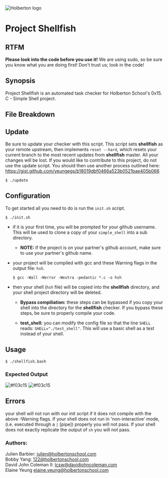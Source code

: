 <img src="https://www.holbertonschool.com/assets/holberton-logo-1cc451260ca3cd297def53f2250a9794810667c7ca7b5fa5879a569a457bf16f.png" alt="Holberton logo">

# Project Shellfish

## RTFM
**Please look into the code before you use it!**  We are using sudo, so be sure
you know what you are doing first! Don't trust us; look in the code!

## Synopsis
Project Shellfish is an automated task checker for Holberton School's 0x15. C -
Simple Shell project.

## File Breakdown

## Update
Be sure to update your checker with this script.  This script sets **shellfish**
as your remote upstream, then implements `reset --hard`, which resets your
current branch to the most recent updates from **shellfish** master.  All your
changes will be lost.  If you would like to contribute to this project, do not
use the update script.  You should then use another process outlined here:
https://gist.github.com/yeungegs/b18019dbf0466a523b0521bae405b066

```
$ ./update
```

## Configuration

To get started all you need to do is run the `init.sh` script.

```
$ ./init.sh
```

* if it is your first time, you will be prompted for your github username. This
will be used to clone a copy of your `simple_shell` into a sub directory.

  * **NOTE:** If the project is on your partner's github account, make sure to
  use your partner's github name.

* your project will be compiled with gcc and these Warning flags in the output
file: ``hsh``.

  ```
  $ gcc -Wall -Werror -Wextra -pedantic *.c -o hsh
  ```

* then your shell (``hsh`` file) will be copied into the **shellfish**
directory, and your shell project directory will be deleted.

  * **Bypass compiliation:** these steps can be bypassed if you copy your shell
  into the directory for the **shellfish** checker.  If you bypass these steps,
  be sure to properly compile your code.

  * **test_shell:** you can modify the config file so that the line ``SHELL``
  reads: ``SHELL="./test_shell"``.  This will use a basic shell as a test
  instead of your shell.

## Usage

```
$ ./shellfish.bash
```

  ### Expected Output

  ![#f03c15](https://placehold.it/15/f03c15/000000?text=FAIL)
  ![#f03c15](https://placehold.it/15/f03c15/000000?text=PASS)

## Errors

your shell will not run with our init script if it does not compile with the
above -Warning flags.  If your shell does not run in 'non-interactive' mode,
(i.e. executed through a ``|`` [pipe]) properly you will not pass.  If your
shell does not exactly replicate the output of ``sh`` you will not pass.

### Authors:

Julien Barbier: julien@holbertonschool.com  
Bobby Yang: 122@holbertonschool.com  
David John Coleman II: lcsw@davidjohncoleman.com  
Elaine Yeung elaine.yeung@holbertonschool.com
